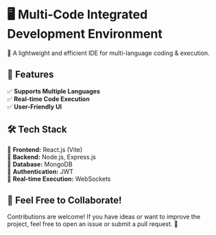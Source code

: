 # 🖥️ Multi-Code Integrated Development Environment  

🚀 A lightweight and efficient IDE for multi-language coding & execution.  

## 🌟 Features  
✅ **Supports Multiple Languages**  
✅ **Real-time Code Execution**  
✅ **User-Friendly UI**  

## 🛠 Tech Stack  
🔹 **Frontend:** React.js (Vite)  
🔹 **Backend:** Node.js, Express.js  
🔹 **Database:** MongoDB  
🔹 **Authentication:** JWT  
🔹 **Real-time Execution:** WebSockets  

## 🤝 Feel Free to Collaborate!  
Contributions are welcome! If you have ideas or want to improve the project, feel free to open an issue or submit a pull request. 🚀  

